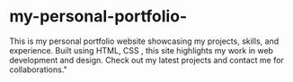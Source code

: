 # my-personal-portfolio-
 This is my personal portfolio website showcasing my projects, skills, and experience. Built using HTML, CSS , this site highlights my work in web development and design. Check out my latest projects and contact me for collaborations."
